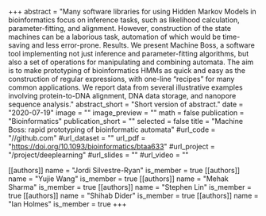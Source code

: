 +++
abstract = "Many software libraries for using Hidden Markov Models in bioinformatics focus on inference tasks, such as likelihood calculation, parameter-fitting, and alignment. However, construction of the state machines can be a laborious task, automation of which would be time-saving and less error-prone. Results. We present Machine Boss, a software tool implementing not just inference and parameter-fitting algorithms, but also a set of operations for manipulating and combining automata. The aim is to make prototyping of bioinformatics HMMs as quick and easy as the construction of regular expressions, with one-line “recipes” for many common applications. We report data from several illustrative examples involving protein-to-DNA alignment, DNA data storage, and nanopore sequence analysis."
abstract_short = "Short version of abstract."
date = "2020-07-19"
image = ""
image_preview = ""
math = false
publication = "Bioinformatics"
publication_short = ""
selected = false
title = "Machine Boss: rapid prototyping of bioinformatic automata"
#url_code = "//github.com"
#url_dataset = ""
url_pdf = "https://doi.org/10.1093/bioinformatics/btaa633"
#url_project = "/project/deeplearning"
#url_slides = ""
#url_video = ""

[[authors]]
    name = "Jordi Silvestre-Ryan"
    is_member = true
[[authors]]
    name = "Yujie Wang"
    is_member = true
[[authors]]
    name = "Mehak Sharma"
    is_member = true
[[authors]]
    name = "Stephen Lin"
    is_member = true
[[authors]]
    name = "Shihab Dider"
    is_member = true
[[authors]]
    name = "Ian Holmes"
    is_member = true
+++


<!-- You can add information in $\LaTeX$ and *Markdown* here. -->

